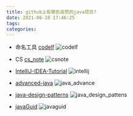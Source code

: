 ```yaml
---
title: github上有哪些高赞的java项目?
date: 2021-06-18 17:46:25
tags:
categories:
---
```



- 命名工具
[codelf](https://github.com/unbug/codelf)
![codelf](http://blogimg.hongjy.cn/codelf.png)

- CS
[cs_note](https://github.com/CyC2018/cs-notes)
![csnote](http://blogimg.hongjy.cn/csnote.png)
<!-- more -->
- [IntelliJ-IDEA-Tutorial](https://github.com/judasn/IntelliJ-IDEA-Tutorial)
![intellij](http://blogimg.hongjy.cn/intellij.png)

- [advanced-java](https://doocs.github.io/advanced-java/#/)
![java_advance](http://blogimg.hongjy.cn/java_advance.png)

- [java-design-patterns](https://java-design-patterns.com/)
![java_design_pattens](http://blogimg.hongjy.cn/java_design_pattens.png)

- [javaGuid](https://github.com/Snailclimb/JavaGuide)
![javaguid](http://blogimg.hongjy.cn/javaguid.png)